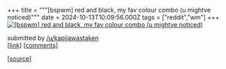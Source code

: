 +++
title = """[bspwm] red and black, my fav colour combo (u mightve noticed)"""
date = 2024-10-13T10:09:56.000Z
tags = ["reddit","wm"]
+++
[![[bspwm] red and black, my fav colour combo (u mightve noticed)](https://preview.redd.it/3y2spo960iud1.png?width=640&crop=smart&auto=webp&s=9a8fb9393271ee23765b1316f27ec3c17dcdeb82 "[bspwm] red and black, my fav colour combo (u mightve noticed)")](https://www.reddit.com/r/unixporn/comments/1g2mfyu/bspwm_red_and_black_my_fav_colour_combo_u_mightve/)

submitted by [/u/kapijawastaken](https://www.reddit.com/user/kapijawastaken)  
[\[link\]](https://i.redd.it/3y2spo960iud1.png) [\[comments\]](https://www.reddit.com/r/unixporn/comments/1g2mfyu/bspwm_red_and_black_my_fav_colour_combo_u_mightve/)

[[source]](https://www.reddit.com/r/unixporn/comments/1g2mfyu/bspwm_red_and_black_my_fav_colour_combo_u_mightve/)
